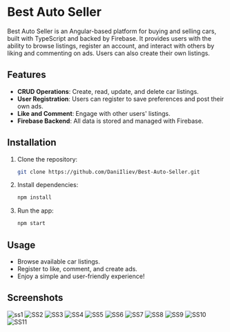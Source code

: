 # Best Auto Seller

Best Auto Seller is an Angular-based platform for buying and selling cars, built with TypeScript and backed by Firebase. It provides users with the ability to browse listings, register an account, and interact with others by liking and commenting on ads. Users can also create their own listings.

## Features
- **CRUD Operations**: Create, read, update, and delete car listings.
- **User Registration**: Users can register to save preferences and post their own ads.
- **Like and Comment**: Engage with other users' listings.
- **Firebase Backend**: All data is stored and managed with Firebase.

## Installation
1. Clone the repository:
   ```bash
   git clone https://github.com/DaniIliev/Best-Auto-Seller.git
   ```
2. Install dependencies:
   ```bash
   npm install
   ```
3. Run the app:
   ```bash
   npm start
   ```

## Usage
- Browse available car listings.
- Register to like, comment, and create ads.
- Enjoy a simple and user-friendly experience!

## Screenshots
![ss1](/myApp/src/assets/screenshots/scr1.png)
![SS2](/myApp/src/assets/screenshots/scr2.png)
![SS3](/myApp/src/assets/screenshots/scr3.png)
![SS4](/myApp/src/assets/screenshots/scr4.png)
![SS5](/myApp/src/assets/screenshots/scr5.png)
![SS6](/myApp/src/assets/screenshots/scr6.png)
![SS7](/myApp/src/assets/screenshots/scr7.png)
![SS8](/myApp/src/assets/screenshots/scr8.png)
![SS9](/myApp/src/assets/screenshots/scr9.png)
![SS10](/myApp/src/assets/screenshots/scr10.png)
![SS11](/myApp/src/assets/screenshots/scr11.png)
